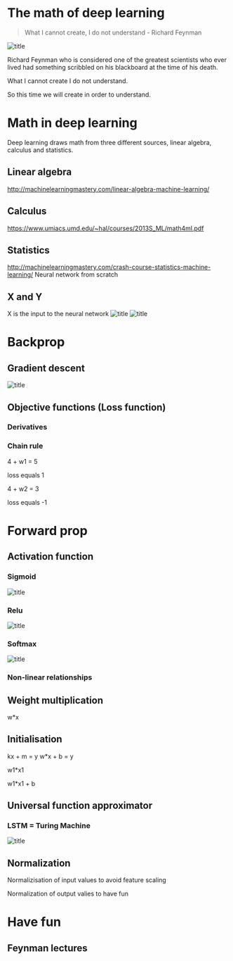 # The math of deep learning

> What I cannot create, I do not understand - Richard Feynman 

![title](https://qph.ec.quoracdn.net/main-qimg-87833c78a604ff07a82ff7787574e197-c)

Richard Feynman who is considered one of the greatest scientists who ever lived had something scribbled on his blackboard at the time of his death.

What I cannot create I do not understand.

So this time we will create in order to understand.

# Math in deep learning
Deep learning draws math from three different sources, linear algebra, calculus and statistics. 
## Linear algebra
http://machinelearningmastery.com/linear-algebra-machine-learning/
## Calculus
https://www.umiacs.umd.edu/~hal/courses/2013S_ML/math4ml.pdf
## Statistics
http://machinelearningmastery.com/crash-course-statistics-machine-learning/
Neural network from scratch


## X and Y
X is the input to the neural network
![title](files/xinput.png)
![title](files/xinput2.png)


# Backprop

## Gradient descent

![title](files/optimization.gif)

## Objective functions (Loss function)

### Derivatives

### Chain rule

4 + w1 = 5

loss equals 1

4 + w2 = 3

loss equals -1





# Forward prop

## Activation function

### Sigmoid
![title](files/sigmoid.png)

### Relu
![title](files/relu.png)

### Softmax
![title](files/softmax.png)

### Non-linear relationships


## Weight multiplication

w*x


## Initialisation

kx + m = y
w*x + b = y

w1*x1

w1*x1 + b

## Universal function approximator

### LSTM = Turing Machine
![title](files/turing_machine.JPG)


## Normalization

Normalizisation of input values to avoid feature scaling

Normalization of output valies to have fun


# Have fun

## Feynman lectures



